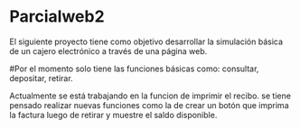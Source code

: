 # Parcialweb2
El siguiente proyecto tiene como objetivo desarrollar la simulación básica de un cajero electrónico a través de una página web.

#Por el momento solo tiene las funciones básicas como: consultar, depositar, retirar.

Actualmente se está trabajando en la funcion de  imprimir el recibo.
se tiene pensado realizar nuevas funciones como la de crear un botón que imprima la factura luego de retirar y muestre el saldo disponible.
